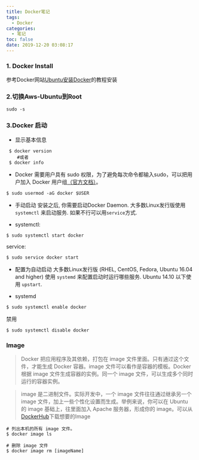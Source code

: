 ```yaml
---
title: Docker笔记
tags:
  - Docker
categories:
  - 笔记
toc: false
date: 2019-12-20 03:08:17
---
```


### 1. Docker Install

参考Docker网站[Ubuntu安装Docker](https://docs.docker.com/install/linux/docker-ce/ubuntu/)的教程安装

### 2.切换Aws-Ubuntu到Root

 
```
sudo -s
```

### 3.Docker 启动

* 显示基本信息
```
 $ docker version
    #或者
 $ docker info
```
* Docker 需要用户具有 sudo 权限，为了避免每次命令都输入sudo，可以把用户加入 Docker 用户组[（官方文档）](https://docs.docker.com/install/linux/linux-postinstall/#manage-docker-as-a-non-root-user)。
```
$ sudo usermod -aG docker $USER
```
* 手动启动
安装之后, 你需要启动Docker Daemon. 大多数Linux发行版使用 `systemctl` 来启动服务. 如果不行可以用`service`方式.

* systemctl:

```
$ sudo systemctl start docker
```
service:

```
$ sudo service docker start
```

* 配置为自动启动
大多数Linux发行版 (RHEL, CentOS, Fedora, Ubuntu 16.04 and higher) 使用 `systemd` 来配置启动时运行哪些服务. Ubuntu 14.10 以下使用 `upstart`.

* systemd

```
$ sudo systemctl enable docker
```
禁用
```
$ sudo systemctl disable docker
```

### Image
> Docker 把应用程序及其依赖，打包在 image 文件里面。只有通过这个文件，才能生成 Docker 容器。image 文件可以看作是容器的模板。Docker 根据 image 文件生成容器的实例。同一个 image 文件，可以生成多个同时运行的容器实例。

> image 是二进制文件。实际开发中，一个 image 文件往往通过继承另一个 image 文件，加上一些个性化设置而生成。举例来说，你可以在 Ubuntu 的 image 基础上，往里面加入 Apache 服务器，形成你的 image。可以从[DockerHub](https://hub.docker.com/)下载想要的Image

```
# 列出本机的所有 image 文件。
$ docker image ls

# 删除 image 文件
$ docker image rm [imageName]
```